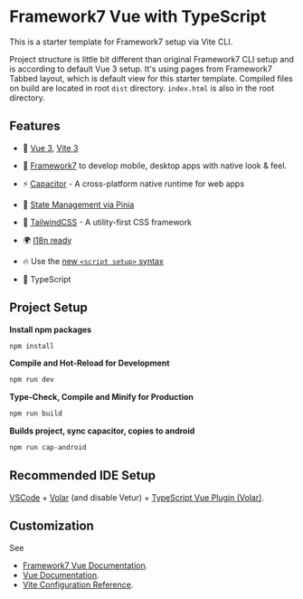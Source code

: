 # Framework7 Vue with TypeScript

This is a starter template for Framework7 setup via Vite CLI.

Project structure is little bit different than original Framework7 CLI setup and is according to default Vue 3 setup. It's using pages from Framework7 Tabbed layout, which is default view for this starter template. Compiled files on build are located in root `dist` directory. `index.html` is also in the root directory.

## Features

- 🚀 [Vue 3](https://github.com/vuejs/core), [Vite 3](https://github.com/vitejs/vite)

- 📱 [Framework7](https://framework7.io/) to develop mobile, desktop apps with native look & feel.

- ⚡️ [Capacitor](https://capacitorjs.com/) - A cross-platform native runtime for web apps

- 🍍 [State Management via Pinia](https://pinia.vuejs.org/)

- 🎨 [TailwindCSS](https://tailwindcss.com/) - A utility-first CSS framework

- 🌍 [I18n ready](./src/locales)

- 🔥 Use the [new `<script setup>` syntax](https://vuejs.org/api/sfc-script-setup.html)

- 🦾 TypeScript

## Project Setup

**Install npm packages**
```sh
npm install 
```
**Compile and Hot-Reload for Development**
```sh
npm run dev
```
**Type-Check, Compile and Minify for Production**
```sh
npm run build
```
**Builds project, sync capacitor, copies to android**
```sh
npm run cap-android
```

## Recommended IDE Setup

[VSCode](https://code.visualstudio.com/) + [Volar](https://marketplace.visualstudio.com/items?itemName=Vue.volar) (and disable Vetur) + [TypeScript Vue Plugin (Volar)](https://marketplace.visualstudio.com/items?itemName=Vue.vscode-typescript-vue-plugin).

## Customization
See 
- [Framework7 Vue Documentation](https://framework7.io/vue/).
- [Vue Documentation](https://vuejs.org/guide/introduction.html).
- [Vite Configuration Reference](https://vitejs.dev/config/).